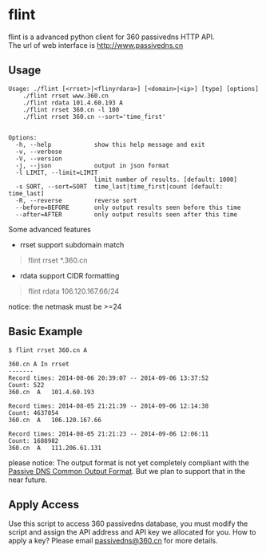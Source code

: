 flint
=====

flint is a advanced python client for 360 passivedns HTTP API.   
The url of web interface is http://www.passivedns.cn



## Usage

```
Usage: ./flint [<rrset>|<flinyrdara>] [<domain>|<ip>] [type] [options]
    ./flint rrset www.360.cn
    ./flint rdata 101.4.60.193 A
    ./flint rrset 360.cn -l 100
    ./flint rrset 360.cn --sort='time_first'


Options:
  -h, --help            show this help message and exit
  -v, --verbose
  -V, --version
  -j, --json            output in json format
  -l LIMIT, --limit=LIMIT
                        limit number of results. [default: 1000]
  -s SORT, --sort=SORT  time_last|time_first|count [default: time_last]
  -R, --reverse         reverse sort
  --before=BEFORE       only output results seen before this time
  --after=AFTER         only output results seen after this time
```

Some advanced features

* rrset support subdomain match
> flint rrset *.360.cn

* rdata support CIDR formatting
> flint rdata 106.120.167.66/24  

notice: the netmask must be >=24


## Basic Example

```
$ flint rrset 360.cn A

360.cn A In rrset
-------
Record times: 2014-08-06 20:39:07 -- 2014-09-06 13:37:52
Count: 522
360.cn  A   101.4.60.193

Record times: 2014-08-05 21:21:39 -- 2014-09-06 12:14:38
Count: 4637054
360.cn  A   106.120.167.66

Record times: 2014-08-05 21:21:23 -- 2014-09-06 12:06:11
Count: 1688982
360.cn  A   111.206.61.131
```

please notice: The output format is not yet completely compliant with the
[Passive DNS Common Output Format](http://tools.ietf.org/html/draft-dulaunoy-kaplan-passive-dns-cof-01).
But we plan to support that in the near future.

## Apply Access

Use this script to access 360 passivedns database, you must modify the script and assign the API address and API key
we allocated for you. How to apply a key? Please email passivedns@360.cn for more details.


